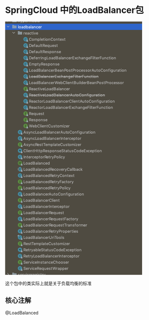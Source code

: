 # SpringCloud 中的LoadBalancer包

![image-20201010194533070](../../../assets/image-20201010194533070.png)

这个包中的类实际上就是关于负载均衡的标准

## 核心注解

@LoadBalanced